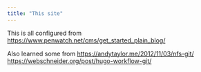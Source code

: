 ```yaml
---
title: "This site"
---
```



This is all configured from 
https://www.penwatch.net/cms/get_started_plain_blog/

Also learned some from
https://andytaylor.me/2012/11/03/nfs-git/
https://webschneider.org/post/hugo-workflow-git/
